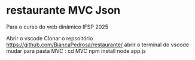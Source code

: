 # restaurante MVC Json
Para o curso do web dinâmico IFSP 2025

Abrir o vscode
Clonar o repsoitório https://github.com/BiancaPedrosa/restaurante/
abrir o terminal do vscode
mudar para pasta MVC : cd MVC
npm install 
node app.js

